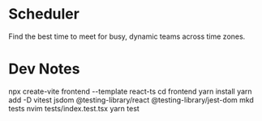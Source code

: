 # Scheduler

Find the best time to meet for busy, dynamic teams across time zones.

# Dev Notes


 npx create-vite frontend --template react-ts
 cd frontend
 yarn install
 yarn add -D vitest jsdom @testing-library/react @testing-library/jest-dom
 mkd tests
 nvim tests/index.test.tsx
 yarn test
